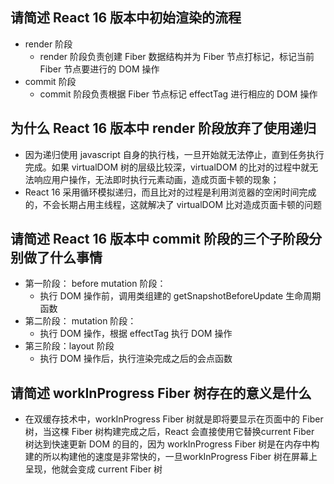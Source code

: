 ## 请简述 React 16 版本中初始渲染的流程
- render 阶段
    - render 阶段负责创建 Fiber 数据结构并为 Fiber 节点打标记，标记当前 Fiber 节点要进行的 DOM 操作
- commit 阶段
    - commit 阶段负责根据 Fiber 节点标记 effectTag 进行相应的 DOM 操作

## 为什么 React 16 版本中 render 阶段放弃了使用递归
- 因为递归使用 javascript 自身的执行栈，一旦开始就无法停止，直到任务执行完成。如果 virtualDOM 树的层级比较深，virtualDOM 的比对的过程中就无法响应用户操作，无法即时执行元素动画，造成页面卡顿的现象；
- React 16 采用循环模拟递归，而且比对的过程是利用浏览器的空闲时间完成的，不会长期占用主线程，这就解决了 virtualDOM 比对造成页面卡顿的问题

## 请简述 React 16 版本中 commit 阶段的三个子阶段分别做了什么事情
- 第一阶段： before mutation 阶段：
    - 执行 DOM 操作前，调用类组建的 getSnapshotBeforeUpdate 生命周期函数
- 第二阶段： mutation 阶段：
    - 执行 DOM 操作，根据 effectTag 执行 DOM 操作
- 第三阶段：layout 阶段
    - 执行 DOM 操作后，执行渲染完成之后的会点函数

## 请简述 workInProgress Fiber 树存在的意义是什么
- 在双缓存技术中，workInProgress Fiber 树就是即将要显示在页面中的 Fiber 树，当这棵 Fiber 树构建完成之后，React 会直接使用它替换current Fiber 树达到快速更新 DOM 的目的，因为 workInProgress Fiber 树是在内存中构建的所以构建他的速度是非常快的，一旦workInProgress Fiber 树在屏幕上呈现，他就会变成 current Fiber 树